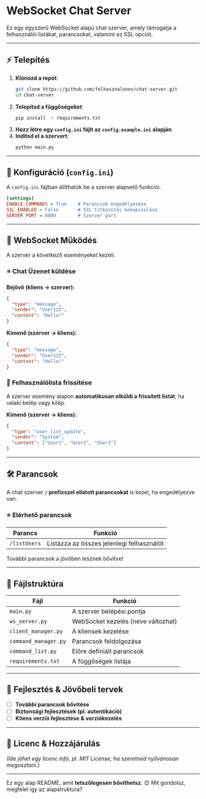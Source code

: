 # WebSocket Chat Server

Ez egy egyszerű WebSocket alapú chat szerver, amely támogatja a felhasználói listákat, parancsokat, valamint az SSL opciót.

---

## ⚡ Telepítés

1. **Klónozd a repót**:
   ```sh
   git clone https://github.com/felhasznalonev/chat-server.git
   cd chat-server
   ```
2. **Telepítsd a függőségeket**:
   ```sh
   pip install -r requirements.txt
   ```
3. **Hozz létre egy `config.ini` fájlt az `config.example.ini` alapján**.
4. **Indítsd el a szervert**:
   ```sh
   python main.py
   ```

---

## 🔧 Konfiguráció (`config.ini`)
A `config.ini` fájlban állíthatók be a szerver alapvető funkciói.

```ini
[settings]
ENABLE_COMMANDS = True    # Parancsok engedélyezése
SSL_ENABLED = False       # SSL titkosítás bekapcsolása
SERVER_PORT = 8000        # Szerver port
```

---

## 🔗 WebSocket Működés
A szerver a következő eseményeket kezeli:

### ⭐ Chat Üzenet küldése
**Bejövő (kliens -> szerver):**
```json
{
  "type": "message",
  "sender": "User123",
  "content": "Hello!"
}
```

**Kimenő (szerver -> kliens):**
```json
{
  "type": "message",
  "sender": "User123",
  "content": "Hello!"
}
```

### 📆 Felhasználólista frissítése
A szerver esemény alapon **automatikusan elküldi a frissített listát**, ha valaki belép vagy kilép.

**Kimenő (szerver -> kliens):**
```json
{
  "type": "user_list_update",
  "sender": "System",
  "content": ["User1", "User2", "User3"]
}
```

---

## 🛠️ Parancsok
A chat szerver **`/` prefixszel ellátott parancsokat** is kezel, ha engedélyezve van.

### ⭐ Elérhető parancsok
| Parancs | Funkció |
|---------|---------|
| `/listUsers` | Listázza az összes jelenlegi felhasználót |

További parancsok a jövőben lesznek bővítve!

---

## 📁 Fájlstruktúra

| Fájl | Funkció |
|-------|---------|
| `main.py` | A szerver belépési pontja |
| `ws_server.py` | WebSocket kezelés (neve változhat) |
| `client_manager.py` | A kliensek kezelése |
| `command_manager.py` | Parancsok feldolgozása |
| `command_list.py` | Előre definiált parancsok |
| `requirements.txt` | A függőségek listája |

---

## 🚀 Fejlesztés & Jövőbeli tervek
- [ ] **További parancsok bővítése**
- [ ] **Biztonsági fejlesztések (pl. autentikáció)**
- [ ] **Kliens verzió fejlesztése & verziókezelés**

---

## 📅 Licenc & Hozzájárulás
*(Ide jöhet egy licenc infó, pl. MIT License, ha szeretnéd nyilvánosan megosztani.)*

---

Ez egy alap README, amit **tetszőlegesen bővíthetsz**. 😊 Mit gondolsz, megfelel így az alapstruktúra?
